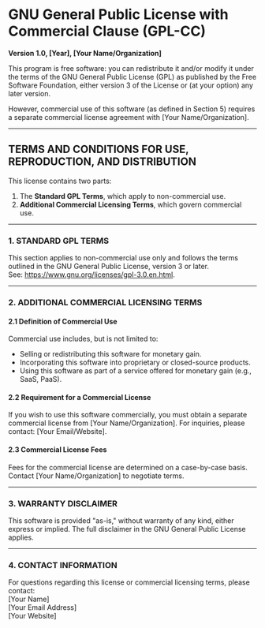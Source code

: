 # GNU General Public License with Commercial Clause (GPL-CC)

**Version 1.0, [Year], [Your Name/Organization]**

This program is free software: you can redistribute it and/or modify it under the terms of the GNU General Public License (GPL) as published by the Free Software Foundation, either version 3 of the License or (at your option) any later version.

However, commercial use of this software (as defined in Section 5) requires a separate commercial license agreement with [Your Name/Organization].

---

## TERMS AND CONDITIONS FOR USE, REPRODUCTION, AND DISTRIBUTION

This license contains two parts:  
1. The **Standard GPL Terms**, which apply to non-commercial use.  
2. **Additional Commercial Licensing Terms**, which govern commercial use.

---

### 1. STANDARD GPL TERMS
This section applies to non-commercial use only and follows the terms outlined in the GNU General Public License, version 3 or later.  
See: <https://www.gnu.org/licenses/gpl-3.0.en.html>.

---

### 2. ADDITIONAL COMMERCIAL LICENSING TERMS

#### 2.1 Definition of Commercial Use  
Commercial use includes, but is not limited to:
- Selling or redistributing this software for monetary gain.
- Incorporating this software into proprietary or closed-source products.
- Using this software as part of a service offered for monetary gain (e.g., SaaS, PaaS).

#### 2.2 Requirement for a Commercial License  
If you wish to use this software commercially, you must obtain a separate commercial license from [Your Name/Organization]. For inquiries, please contact: [Your Email/Website].

#### 2.3 Commercial License Fees  
Fees for the commercial license are determined on a case-by-case basis. Contact [Your Name/Organization] to negotiate terms.

---

### 3. WARRANTY DISCLAIMER
This software is provided "as-is," without warranty of any kind, either express or implied. The full disclaimer in the GNU General Public License applies.

---

### 4. CONTACT INFORMATION
For questions regarding this license or commercial licensing terms, please contact:  
[Your Name]  
[Your Email Address]  
[Your Website]

